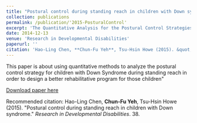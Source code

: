 ```yaml
---
title: "Postural control during standing reach in children with Down syndrome"
collection: publications
permalink: /publication/'2015-PosturalControl'
excerpt: 'The Quantitative Analysis for the Postural Control Strategies in Children with Down Syndrome'
date: 2014-12-13
venue: 'Research in Developmental Disabilities'
paperurl: ''
citation: 'Hao-Ling Chen, **Chun-Fu Yeh**, Tsu-Hsin Howe (2015). &quot;Postural control during standing reach in children with Down syndrome.&quot; <i>Research in Developmental Disabilities</i>. 38.'
---
```

This paper is about using quantitative methods to analyze the postural control strategy for children with Down Syndrome during standing reach in order to design a better rehabilitative program for those children"

[Download paper here](http://yehcf.github.io/cfyehprofile/files/2015-hlchen&cfyeh-PosturalControl.pdf)

Recommended citation: Hao-Ling Chen, **Chun-Fu Yeh**, Tsu-Hsin Howe (2015). &quot;Postural control during standing reach in children with Down syndrome.&quot; <i>Research in Developmental Disabilities</i>. 38.